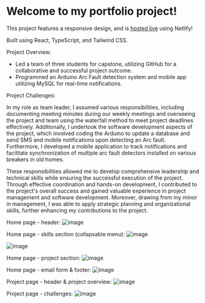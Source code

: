 # Welcome to my portfolio project! 

This project features a responsive design, and is [hosted live](https://suhassunder.com/) using Netlify!

Built using React, TypeScript, and Tailwind CSS.

Project Overview:

  - Led a team of three students for capstone, utilizing GitHub for a collaborative and successful project outcome.
  - Programmed an Arduino Arc Fault detection system and mobile app utilizing MySQL for real-time notifications.

Project Challenges:

In my role as team leader, I assumed various responsibilities, including documenting meeting minutes during our weekly meetings and overseeing the project and team using the waterfall method to meet project deadlines effectively. Additionally, I undertook the software development aspects of the project, which involved coding the Arduino to update a database and send SMS and mobile notifications upon detecting an Arc fault. Furthermore, I developed a mobile application to track notifications and facilitate synchronization of multiple arc fault detectors installed on various breakers in old homes.

These responsibilities allowed me to develop comprehensive leadership and technical skills while ensuring the successful execution of the project. Through effective coordination and hands-on development, I contributed to the project's overall success and gained valuable experience in project management and software development. Moreover, drawing from my minor in management, I was able to apply strategic planning and organizational skills, further enhancing my contributions to the project.


Home page - header:
![image](https://github.com/suhas-sunder/react-portfolio-proj/assets/77464593/919bbae2-2074-41a7-ba6f-885349caab54)

Home page - skills section (collapsable menu):
![image](https://github.com/suhas-sunder/react-portfolio-proj/assets/77464593/c58cb169-f714-4512-9027-3a6596ed43cd)

![image](https://github.com/suhas-sunder/react-portfolio-proj/assets/77464593/c9666918-552b-4195-a306-2b4a0bcddafa)

Home page - project section:
![image](https://github.com/suhas-sunder/react-portfolio-proj/assets/77464593/dab769db-79f5-4ca4-87c2-11d7afbedcfb)

Home page - email form & footer:
![image](https://github.com/suhas-sunder/react-portfolio-proj/assets/77464593/56e54a10-f934-4dd8-ae4c-fbb2b125cdb8)

Project page - header & project overview:
![image](https://github.com/suhas-sunder/react-portfolio-proj/assets/77464593/bf2482f8-b053-43c9-890a-95ad10db48b1)

Project page - challenges:
![image](https://github.com/suhas-sunder/react-portfolio-proj/assets/77464593/b7b6d9b7-049e-4df2-89a4-83f7fac74561)
